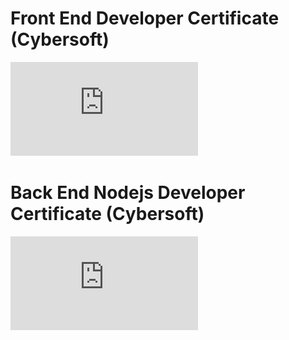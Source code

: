 # Front End Developer Certificate (Cybersoft)
![Certificate of Front-end Developer](https://github.com/ManhDev24/Certificate/blob/main/ImageCertificate/certification_cybersoft%20(FE).pdf)

# Back End Nodejs Developer Certificate (Cybersoft)
![Certificate of Front-end Developer](https://github.com/ManhDev24/Certificate/blob/main/ImageCertificate/certification_cybersoft(BE).pdf)
